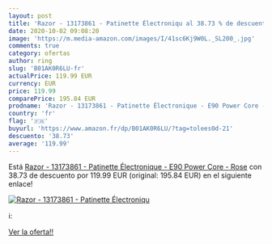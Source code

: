 ```yaml
---
layout: post
title: 'Razor - 13173861 - Patinette Électroniqu al 38.73 % de descuento'
date: 2020-10-02 09:08:20
image: 'https://m.media-amazon.com/images/I/41sc6Kj9W0L._SL200_.jpg'
comments: true
category: ofertas
author: ring
slug: 'B01AK0R6LU-fr'
actualPrice: 119.99 EUR
currency: EUR
price: 119.99
comparePrice: 195.84 EUR
prodname: 'Razor - 13173861 - Patinette Électronique - E90 Power Core - Rose'
country: 'fr'
flag: '🇫🇷'
buyurl: 'https://www.amazon.fr/dp/B01AK0R6LU/?tag=tolees0d-21'
descuento: '38.73'
average: '119.99'
---
```


Está [Razor - 13173861 - Patinette Électronique - E90 Power Core - Rose](https://www.amazon.fr/dp/B01AK0R6LU/?tag=tolees0d-21) con 38.73 de descuento por 119.99 EUR (original: 195.84 EUR) en el siguiente enlace!

[![Razor - 13173861 - Patinette Électroniqu](https://m.media-amazon.com/images/I/41sc6Kj9W0L._SL200_.jpg)](https://www.amazon.fr/dp/B01AK0R6LU/?tag=tolees0d-21)

ℹ️:


[Ver la oferta!!](https://www.amazon.fr/dp/B01AK0R6LU/?tag=tolees0d-21)

